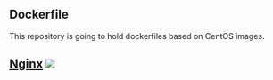## Dockerfile

This repository is going to hold dockerfiles based on CentOS images. 

## [Nginx](https://github.com/curratore/dockerfiles/tree/master/nginx) [![](https://badge.imagelayers.io/curratore/nginx-centos:latest.svg)](https://imagelayers.io/?images=curratore/nginx-centos:latest)